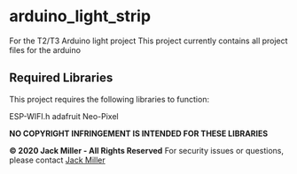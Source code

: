 # arduino_light_strip
For the T2/T3 Arduino light project
This project currently contains all project files for the arduino

## Required Libraries
This project requires the following libraries to function:

ESP-WIFI.h
adafruit Neo-Pixel


**NO COPYRIGHT INFRINGEMENT IS INTENDED FOR THESE LIBRARIES**



**© 2020 Jack Miller - All Rights Reserved**
For security issues or questions, please contact [Jack Miller](https://www.startupwd.com/ "Contact Jack Miller via Startup Web Design")